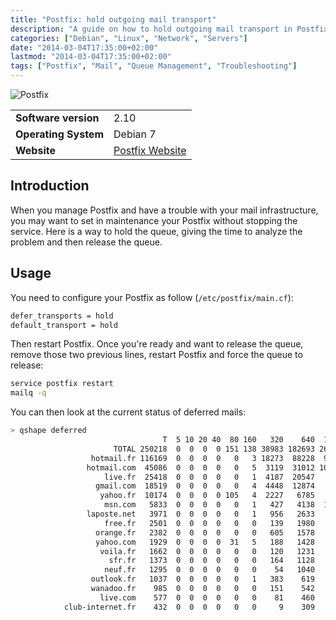 ```yaml
---
title: "Postfix: hold outgoing mail transport"
description: "A guide on how to hold outgoing mail transport in Postfix without stopping the service, allowing time to analyze and troubleshoot mail infrastructure problems."
categories: ["Debian", "Linux", "Network", "Servers"]
date: "2014-03-04T17:35:00+02:00"
lastmod: "2014-03-04T17:35:00+02:00"
tags: ["Postfix", "Mail", "Queue Management", "Troubleshooting"]
---
```


![Postfix](../../../static/images/postfix_logo.avif)


|||
|-|-|
| **Software version** | 2.10 |
| **Operating System** | Debian 7 |
| **Website** | [Postfix Website](https://www.postfix.org/) |


## Introduction

When you manage Postfix and have a trouble with your mail infrastructure, you may want to set in maintenance your Postfix without stopping the service. Here is a way to hold the queue, giving the time to analyze the problem and then release the queue.

## Usage

You need to configure your Postfix as follow (`/etc/postfix/main.cf`):

```bash
defer_transports = hold
default_transport = hold
```

Then restart Postfix. Once you're ready and want to release the queue, remove those two previous lines, restart Postfix and force the queue to release:

```bash
service postfix restart
mailq -q
```

You can then look at the current status of deferred mails:

```bash
> qshape deferred
                                  T  5 10 20 40  80 160   320    640  1280 1280+
                       TOTAL 250218  0  0  0  0 151 138 38983 182693 26188  2065
                  hotmail.fr 116169  0  0  0  0   0   3 18273  88228  9037   628
                 hotmail.com  45086  0  0  0  0   0   5  3119  31012 10646   304
                     live.fr  25418  0  0  0  0   0   1  4187  20547   538   145
                   gmail.com  18519  0  0  0  0   0   4  4448  12874   851   342
                    yahoo.fr  10174  0  0  0  0 105   4  2227   6785   920   133
                     msn.com   5833  0  0  0  0   0   1   427   4138  1239    28
                 laposte.net   3971  0  0  0  0   0   1   956   2633   347    34
                     free.fr   2501  0  0  0  0   0   0   139   1980   360    22
                   orange.fr   2382  0  0  0  0   0   0   605   1578   166    33
                   yahoo.com   1929  0  0  0  0  31   5   188   1428   151   126
                    voila.fr   1662  0  0  0  0   0   0   120   1231   298    13
                      sfr.fr   1373  0  0  0  0   0   0   164   1128    66    15
                     neuf.fr   1295  0  0  0  0   0   0    54   1040   195     6
                  outlook.fr   1037  0  0  0  0   0   1   383    619    15    19
                  wanadoo.fr    985  0  0  0  0   0   0   151    542   286     6
                    live.com    577  0  0  0  0   0   0    81    460    21    15
            club-internet.fr    432  0  0  0  0   0   0     9    309   113     1
```

